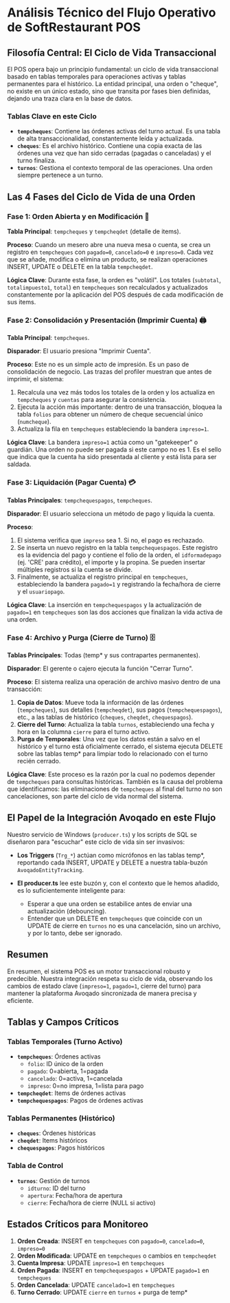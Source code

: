 # Análisis Técnico del Flujo Operativo de SoftRestaurant POS

## Filosofía Central: El Ciclo de Vida Transaccional

El POS opera bajo un principio fundamental: un ciclo de vida transaccional basado en tablas temporales para operaciones activas y tablas permanentes para el histórico. La entidad principal, una orden o "cheque", no existe en un único estado, sino que transita por fases bien definidas, dejando una traza clara en la base de datos.

### Tablas Clave en este Ciclo

- **`tempcheques`**: Contiene las órdenes activas del turno actual. Es una tabla de alta transaccionalidad, constantemente leída y actualizada.
- **`cheques`**: Es el archivo histórico. Contiene una copia exacta de las órdenes una vez que han sido cerradas (pagadas o canceladas) y el turno finaliza.
- **`turnos`**: Gestiona el contexto temporal de las operaciones. Una orden siempre pertenece a un turno.

## Las 4 Fases del Ciclo de Vida de una Orden

### Fase 1: Orden Abierta y en Modificación 📝

**Tabla Principal**: `tempcheques` y `tempcheqdet` (detalle de items).

**Proceso**: Cuando un mesero abre una nueva mesa o cuenta, se crea un registro en `tempcheques` con `pagado=0`, `cancelado=0` e `impreso=0`. Cada vez que se añade, modifica o elimina un producto, se realizan operaciones INSERT, UPDATE o DELETE en la tabla `tempcheqdet`.

**Lógica Clave**: Durante esta fase, la orden es "volátil". Los totales (`subtotal`, `totalimpuesto1`, `total`) en `tempcheques` son recalculados y actualizados constantemente por la aplicación del POS después de cada modificación de sus items.

### Fase 2: Consolidación y Presentación (Imprimir Cuenta) 🖨️

**Tabla Principal**: `tempcheques`.

**Disparador**: El usuario presiona "Imprimir Cuenta".

**Proceso**: Este no es un simple acto de impresión. Es un paso de consolidación de negocio. Las trazas del profiler muestran que antes de imprimir, el sistema:

1. Recalcula una vez más todos los totales de la orden y los actualiza en `tempcheques` y `cuentas` para asegurar la consistencia.
2. Ejecuta la acción más importante: dentro de una transacción, bloquea la tabla `folios` para obtener un número de cheque secuencial único (`numcheque`).
3. Actualiza la fila en `tempcheques` estableciendo la bandera `impreso=1`.

**Lógica Clave**: La bandera `impreso=1` actúa como un "gatekeeper" o guardián. Una orden no puede ser pagada si este campo no es 1. Es el sello que indica que la cuenta ha sido presentada al cliente y está lista para ser saldada.

### Fase 3: Liquidación (Pagar Cuenta) 💳

**Tablas Principales**: `tempchequespagos`, `tempcheques`.

**Disparador**: El usuario selecciona un método de pago y liquida la cuenta.

**Proceso**:

1. El sistema verifica que `impreso` sea 1. Si no, el pago es rechazado.
2. Se inserta un nuevo registro en la tabla `tempchequespagos`. Este registro es la evidencia del pago y contiene el folio de la orden, el `idformadepago` (ej. 'CRE' para crédito), el importe y la propina. Se pueden insertar múltiples registros si la cuenta se divide.
3. Finalmente, se actualiza el registro principal en `tempcheques`, estableciendo la bandera `pagado=1` y registrando la fecha/hora de cierre y el `usuariopago`.

**Lógica Clave**: La inserción en `tempchequespagos` y la actualización de `pagado=1` en `tempcheques` son las dos acciones que finalizan la vida activa de una orden.

### Fase 4: Archivo y Purga (Cierre de Turno) 🗄️

**Tablas Principales**: Todas (temp* y sus contrapartes permanentes).

**Disparador**: El gerente o cajero ejecuta la función "Cerrar Turno".

**Proceso**: El sistema realiza una operación de archivo masivo dentro de una transacción:

1. **Copia de Datos**: Mueve toda la información de las órdenes (`tempcheques`), sus detalles (`tempcheqdet`), sus pagos (`tempchequespagos`), etc., a las tablas de histórico (`cheques`, `cheqdet`, `chequespagos`).
2. **Cierre del Turno**: Actualiza la tabla `turnos`, estableciendo una fecha y hora en la columna `cierre` para el turno activo.
3. **Purga de Temporales**: Una vez que los datos están a salvo en el histórico y el turno está oficialmente cerrado, el sistema ejecuta DELETE sobre las tablas temp* para limpiar todo lo relacionado con el turno recién cerrado.

**Lógica Clave**: Este proceso es la razón por la cual no podemos depender de `tempcheques` para consultas históricas. También es la causa del problema que identificamos: las eliminaciones de `tempcheques` al final del turno no son cancelaciones, son parte del ciclo de vida normal del sistema.

## El Papel de la Integración Avoqado en este Flujo

Nuestro servicio de Windows (`producer.ts`) y los scripts de SQL se diseñaron para "escuchar" este ciclo de vida sin ser invasivos:

- **Los Triggers** (`Trg_*`) actúan como micrófonos en las tablas temp*, reportando cada INSERT, UPDATE y DELETE a nuestra tabla-buzón `AvoqadoEntityTracking`.

- **El producer.ts** lee este buzón y, con el contexto que le hemos añadido, es lo suficientemente inteligente para:
  - Esperar a que una orden se estabilice antes de enviar una actualización (debouncing).
  - Entender que un DELETE en `tempcheques` que coincide con un UPDATE de cierre en `turnos` no es una cancelación, sino un archivo, y por lo tanto, debe ser ignorado.

## Resumen

En resumen, el sistema POS es un motor transaccional robusto y predecible. Nuestra integración respeta su ciclo de vida, observando los cambios de estado clave (`impreso=1`, `pagado=1`, cierre del turno) para mantener la plataforma Avoqado sincronizada de manera precisa y eficiente.

## Tablas y Campos Críticos

### Tablas Temporales (Turno Activo)
- **`tempcheques`**: Órdenes activas
  - `folio`: ID único de la orden
  - `pagado`: 0=abierta, 1=pagada
  - `cancelado`: 0=activa, 1=cancelada
  - `impreso`: 0=no impresa, 1=lista para pago
- **`tempcheqdet`**: Items de órdenes activas
- **`tempchequespagos`**: Pagos de órdenes activas

### Tablas Permanentes (Histórico)
- **`cheques`**: Órdenes históricas
- **`cheqdet`**: Items históricos
- **`chequespagos`**: Pagos históricos

### Tabla de Control
- **`turnos`**: Gestión de turnos
  - `idturno`: ID del turno
  - `apertura`: Fecha/hora de apertura
  - `cierre`: Fecha/hora de cierre (NULL si activo)

## Estados Críticos para Monitoreo

1. **Orden Creada**: INSERT en `tempcheques` con `pagado=0`, `cancelado=0`, `impreso=0`
2. **Orden Modificada**: UPDATE en `tempcheques` o cambios en `tempcheqdet`
3. **Cuenta Impresa**: UPDATE `impreso=1` en `tempcheques`
4. **Orden Pagada**: INSERT en `tempchequespagos` + UPDATE `pagado=1` en `tempcheques`
5. **Orden Cancelada**: UPDATE `cancelado=1` en `tempcheques`
6. **Turno Cerrado**: UPDATE `cierre` en `turnos` + purga de temp*